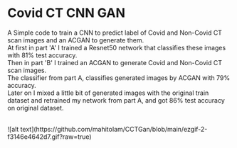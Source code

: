 # Covid CT CNN GAN
A Simple code to train a CNN to predict label of Covid and Non-Covid CT scan images and an ACGAN to generate them.<br/>
At first in part 'A' I trained a Resnet50 network that classifies these images with 81% test accuracy.<br/>
Then in part 'B' I trained an ACGAN to generate Covid and Non-Covid CT scan images.<br/>
The classifier from part A, classifies generated images by ACGAN with 79% accuracy.<br/>
Later on I mixed a little bit of generated images with the original train dataset and retrained my network from part A, and got 86% test accuracy on original dataset.<br/>

<br/>
![alt text](https://github.com/mahitoIam/CCTGan/blob/main/ezgif-2-f3146e4642d7.gif?raw=true)


